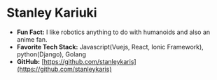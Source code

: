 # Stanley Kariuki

- **Fun Fact:** I like robotics anything to do with humanoids and also an anime fan.
- **Favorite Tech Stack:** Javascript(Vuejs, React, Ionic Framework), python(Django), Golang
- **GitHub:** [https://github.com/stanleykaris](https://github.com/stanleykaris)
